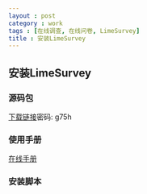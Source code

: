 ```yaml
---
layout : post
category : work
tags : [在线调查, 在线问卷, LimeSurvey]
title : 安装LimeSurvey
---
```


## 安装LimeSurvey

### 源码包

[下载链接]([http://pan.baidu.com/s/1o6BhKfS)密码: g75h

### 使用手册

[在线手册](http://pan.baidu.com/s/1sk1dA1J)

### 安装脚本

<script src="https://gist.github.com/samrain/84ecfd4bea58f41d4b38.js"></script>
